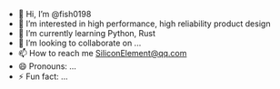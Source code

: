 - 👋 Hi, I’m @fish0198
- 👀 I’m interested in high performance, high reliability product design 
- 🌱 I’m currently learning Python, Rust
- 💞️ I’m looking to collaborate on ...
- 📫 How to reach me SiliconElement@qq.com
- 😄 Pronouns: ...
- ⚡ Fun fact: ...

<!---
fish0198/fish0198 is a ✨ special ✨ repository because its `README.md` (this file) appears on your GitHub profile.
You can click the Preview link to take a look at your changes.
--->
